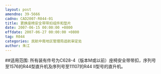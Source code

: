 ```yaml
---
layout: post
amendno: 39-5666
cadno: CAD2007-R044-01
title: 更换座椅安全带带扣组件和垫片
date: 2007-06-15 00:00:00 +0800
effdate: 2007-06-27 00:00:00 +0800
tag: R044
categories: 民航中南地区管理局适航审定处
author: 朱江
---
```


##适用范围:
所有装有件号为C628-4（版本M或以前）座椅安全带带扣，序列号至1576的R44型直升机及序列号至11107的R44 II型号的直升机。

